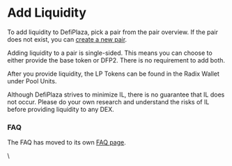 # Add Liquidity

To add liquidity to DefiPlaza, pick a pair from the pair overview. If the pair does not exist, you can [create a new pair](create-new-pair.md).

Adding liquidity to a pair is single-sided. This means you can choose to either provide the base token or DFP2. There is no requirement to add both.

After you provide liquidity, the LP Tokens can be found in the Radix Wallet under Pool Units.

Although DefiPlaza strives to minimize IL, there is no guarantee that IL does not occur. Please do your own research and understand the risks of IL before providing liquidity to any DEX.

### FAQ

The FAQ has moved to its own [FAQ page](../faq.md).

\
